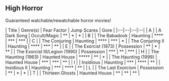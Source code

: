 ## High Horror
Guaranteed watchable/rewatchable horror movies!

| Title | Genre(s) | Fear Factor | Jump Scares | Gore |
|:--|:--|:--|:--|
| A |
| A Dark Song | Occult/Magic | ** | * | * |
| B |
| The Babadook | Haunting | **** | *** | *** |
| C |
| The Conjuring | Haunting | **** | *** | * |
| The Conjuring II | Haunting | **** | *** | ** |
| E |
| The Exorcist (1973) | Possession | ** | * | ** |
| The Exorcist III/Legion (1990) | Possession | *** | ** | *** |
| H |
| The Haunting (1963) | Haunted House | ***** | ** | * |
| The Haunting (1999) | Haunted House | *** | *** | ** |
| I |
| Insidious | Haunting | *** | **** | ** |
| Insidious II | Haunting | *** | **** | ** |
| L |
| The Last Exorcism | Possession | ** | * | * |
| T |
| Thirteen Ghosts | Haunted House | ** | ** | ** |
